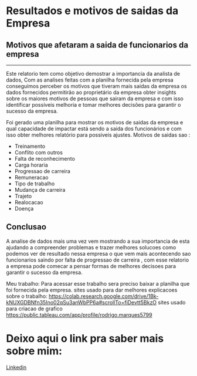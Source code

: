 # Resultados e motivos de saidas da Empresa

## Motivos que afetaram a saida de funcionarios da empresa
---

Este relatorio tem como objetivo demostrar a importancia da analista de dados, Com as analises feitas com a planilha fornecida pela empresa conseguimos perceber os motivos que tiveram  mais saidas da empresa os dados fornecidos
permitirão ao proprietário da empresa obter insights sobre os maiores motivos de pessoas que sairam da empresa e com isso identificar possíveis  melhoria e tomar melhores decisões para
garantir o sucesso da empresa.

Foi gerado uma planilha para mostrar os motivos de saidas da empresa e qual capacidade de impactar está sendo a saida dos funcionários e com isso obter melhores relatório para possiveis ajustes. 
Motivos de saidas sao :

* Treinamento
* Conflito com outros
* Falta de reconhecimento
* Carga horaria
* Progressao de carreira
* Remuneracao
* Tipo de trabalho
* Mudança de carreira
* Trajeto
* Realocacao
* Doença

## Conclusao 
A analise de dados mais uma vez vem mostrando a sua importancia de esta ajudando a compreender problemas e trazer melhores solucoes como podemos ver de resultado nessa empresa o que vem mais acontecendo sao funcionarios saindo por falta de progressao de carreira , com esse relatorio a empresa pode comecar a pensar formas de melhores decisoes para garantir o sucesso da empresa.

Meu trabalho: Para acessar esse trabalho sera preciso baixar a planilha que foi fornecida pela empresa.
sites usado para dar melhores explicacoes sobre o trabalho: https://colab.research.google.com/drive/1Bk-kNUXGDBNfn35Ino02qSu3anWbPP6a#scrollTo=fiDevtt5BkzO
sites usado para criacao de grafico https://public.tableau.com/app/profile/rodrigo.marques5799

# Deixo aqui o link pra saber mais sobre mim: 
[Linkedin](https//www.linkedin.com/in/rodrigo-marques021/)

